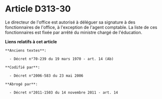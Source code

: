# Article D313-30

Le directeur de l'office est autorisé à déléguer sa signature à des fonctionnaires de l'office, à l'exception de l'agent
comptable. La liste de ces fonctionnaires est fixée par arrêté du ministre chargé de l'éducation.

**Liens relatifs à cet article**

	**Anciens textes**:

	  - Décret n°70-239 du 19 mars 1970 - art. 14 (Ab)

	**Codifié par**:

	  - Décret n°2006-583 du 23 mai 2006

	**Abrogé par**:

	  - Décret n°2011-1503 du 14 novembre 2011 - art. 14
